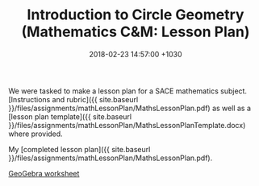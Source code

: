 ﻿---
layout: post
title:  "Introduction to Circle Geometry (Mathematics C&M: Lesson Plan)"
date:   2018-02-23 14:57:00 +1030
categories: MTeach mathCM
---

We were tasked to make a lesson plan for a SACE mathematics subject. [Instructions and rubric]({{ site.baseurl }}/files/assignments/mathLessonPlan/MathsLessonPlan.pdf) as well as a [lesson plan template]({{ site.baseurl }}/files/assignments/mathLessonPlan/MathsLessonPlanTemplate.docx) where provided.

My [completed lesson plan]({{ site.baseurl }}/files/assignments/mathLessonPlan/MathsLessonPlan.pdf).

[GeoGebra worksheet](https://ggbm.at/kpREkaRQ) 





